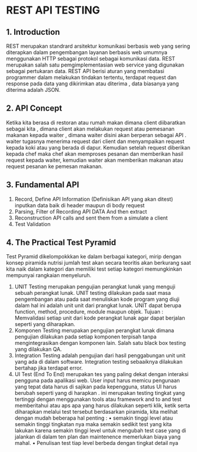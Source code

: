 # REST API TESTING

## 1. Introduction
REST merupakan standrard arsitektur komunikasi berbasis web yang sering diterapkan dalam pengembangan layanan berbasis web umumnya menggunakan HTTP sebagai protokol sebagai komunikasi data. REST merupakan salah satu pemgimplementasian web service yang digunakan sebagai pertukaran data.
REST API berisi aturan yang membatasi programmer dalam melakukan tindakan tertentu, terdapat request dan response pada data yang dikirimkan atau diterima , data biasanya yang diterima adalah JSON.

## 2. API Concept
Ketika kita berasa di restoran atau rumah makan dimana client diibaratkan sebagai kita , dimana client akan melakukan request atau pemesanan makanan kepada waiter , dimana waiter disini akan berperan sebagai API . waiter tugasnya menerima request dari client dan menyampaikan request kepada koki atau yang berada di dapur. Kemudian setelah request diberikan kepada chef maka chef akan memproses pesanan dan memberikan hasil request kepada waiter, kemudian waiter akan memberikan makanan atau request pesanan ke pemesan makanan.

## 3. Fundamental API
1. Record, Define API Information (Definisikan API yang akan ditest) inputkan data baik di header maupun di body request
2. Parsing, Filter of Recording API DATA And then extract
3. Reconstruction API calls and sent them from a simulate a client
4. Test Validation

## 4. The Practical Test Pyramid
Test Pyramid dikelompokkkan ke dalam berbagai kategori, mirip dengan konsep piramida nutrisi jumlah test akan secara teoritis akan berkurang saat kita naik dalam kategori dan memiliki test setiap kategori memungkinkan mempunyai rangkaian menyeluruh.

1.	UNIT Testing merupakan pengujian perangkat lunak yang menguji sebuah perangkat lunak. UNIT testing dilakukan pada saat masa pengembangan atau pada saat menuliskan kode program yang diuji dalam hal ini adalah unit unit dari prangkat lunak. UNIT dapat berupa function, method, procedure, module maupun objek.
Tujuan : Memvalidasi setiap unit dari kode perangkat lunak agar dapat berjalan seperti yang diharapkan.
2.	Komponen Testing merupakan pengujian perangkat lunak dimana pengujian dilakukan pada setiap komponen terpisah tanpa mengintegrasikan dengan komponen lain. Salah satu black box testing yang dilakukan QA.
3.	Integration Testing adalah pengujian dari hasil penggabungan unit unit yang ada di dalam software. Integration testing sebaaiknya dilakukan bertahap jika terdapat error.
4.	UI Test (End To End) merupakan tes yang paling dekat dengan interaksi pengguna pada apalikasi web. User input harus memicu pengunaan yang tepat data harus di sajikan pada kepengguna, status UI harus berubah seperti yang di harapkan . ini merupakan testing tingkat yang tertinggi dengan menggunakan tools atau framework and to and test memberitahui atau aps apa yang harus dilakukan seperti klik, ketik serta diharapkan melalui test tersebut berdasarkan piramida, kita melihat dengan mudah beberapa hal penting :
•	semakin tinggi level atau semakin tinggi tingkatan nya maka semakin sedikit test yang kita lakukan karena semakin tinggi level untuk mengubah test case yang di jalankan di dalam ten plan dan maintenence memerlukan biaya yang mahal.
•	Penulisan test tiap level berbeda dengan tingkat detail nya